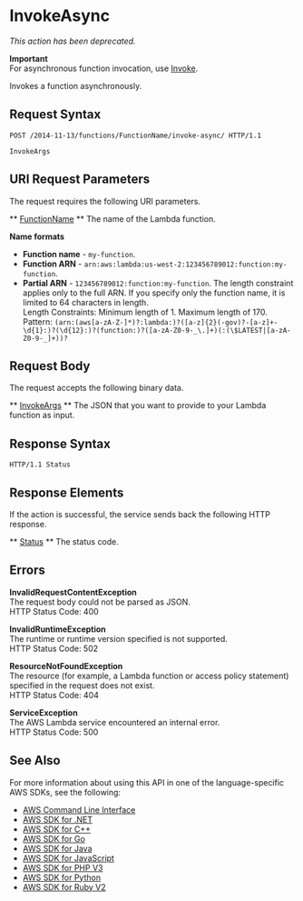 # InvokeAsync<a name="API_InvokeAsync"></a>

 *This action has been deprecated\.* 

**Important**  
For asynchronous function invocation, use [Invoke](API_Invoke.md)\.

Invokes a function asynchronously\.

## Request Syntax<a name="API_InvokeAsync_RequestSyntax"></a>

```
POST /2014-11-13/functions/FunctionName/invoke-async/ HTTP/1.1

InvokeArgs
```

## URI Request Parameters<a name="API_InvokeAsync_RequestParameters"></a>

The request requires the following URI parameters\.

 ** [FunctionName](#API_InvokeAsync_RequestSyntax) **   <a name="SSS-InvokeAsync-request-FunctionName"></a>
The name of the Lambda function\.  

**Name formats**
+  **Function name** \- `my-function`\.
+  **Function ARN** \- `arn:aws:lambda:us-west-2:123456789012:function:my-function`\.
+  **Partial ARN** \- `123456789012:function:my-function`\.
The length constraint applies only to the full ARN\. If you specify only the function name, it is limited to 64 characters in length\.  
Length Constraints: Minimum length of 1\. Maximum length of 170\.  
Pattern: `(arn:(aws[a-zA-Z-]*)?:lambda:)?([a-z]{2}(-gov)?-[a-z]+-\d{1}:)?(\d{12}:)?(function:)?([a-zA-Z0-9-_\.]+)(:(\$LATEST|[a-zA-Z0-9-_]+))?` 

## Request Body<a name="API_InvokeAsync_RequestBody"></a>

The request accepts the following binary data\.

 ** [InvokeArgs](#API_InvokeAsync_RequestSyntax) **   <a name="SSS-InvokeAsync-request-InvokeArgs"></a>
The JSON that you want to provide to your Lambda function as input\.

## Response Syntax<a name="API_InvokeAsync_ResponseSyntax"></a>

```
HTTP/1.1 Status
```

## Response Elements<a name="API_InvokeAsync_ResponseElements"></a>

If the action is successful, the service sends back the following HTTP response\.

 ** [Status](#API_InvokeAsync_ResponseSyntax) **   <a name="SSS-InvokeAsync-response-Status"></a>
The status code\.

## Errors<a name="API_InvokeAsync_Errors"></a>

 **InvalidRequestContentException**   
The request body could not be parsed as JSON\.  
HTTP Status Code: 400

 **InvalidRuntimeException**   
The runtime or runtime version specified is not supported\.  
HTTP Status Code: 502

 **ResourceNotFoundException**   
The resource \(for example, a Lambda function or access policy statement\) specified in the request does not exist\.  
HTTP Status Code: 404

 **ServiceException**   
The AWS Lambda service encountered an internal error\.  
HTTP Status Code: 500

## See Also<a name="API_InvokeAsync_SeeAlso"></a>

For more information about using this API in one of the language\-specific AWS SDKs, see the following:
+  [AWS Command Line Interface](https://docs.aws.amazon.com/goto/aws-cli/lambda-2015-03-31/InvokeAsync) 
+  [AWS SDK for \.NET](https://docs.aws.amazon.com/goto/DotNetSDKV3/lambda-2015-03-31/InvokeAsync) 
+  [AWS SDK for C\+\+](https://docs.aws.amazon.com/goto/SdkForCpp/lambda-2015-03-31/InvokeAsync) 
+  [AWS SDK for Go](https://docs.aws.amazon.com/goto/SdkForGoV1/lambda-2015-03-31/InvokeAsync) 
+  [AWS SDK for Java](https://docs.aws.amazon.com/goto/SdkForJava/lambda-2015-03-31/InvokeAsync) 
+  [AWS SDK for JavaScript](https://docs.aws.amazon.com/goto/AWSJavaScriptSDK/lambda-2015-03-31/InvokeAsync) 
+  [AWS SDK for PHP V3](https://docs.aws.amazon.com/goto/SdkForPHPV3/lambda-2015-03-31/InvokeAsync) 
+  [AWS SDK for Python](https://docs.aws.amazon.com/goto/boto3/lambda-2015-03-31/InvokeAsync) 
+  [AWS SDK for Ruby V2](https://docs.aws.amazon.com/goto/SdkForRubyV2/lambda-2015-03-31/InvokeAsync) 